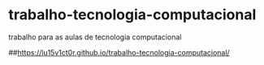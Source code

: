 # trabalho-tecnologia-computacional
trabalho para as aulas de tecnologia computacional

##https://lu15v1ct0r.github.io/trabalho-tecnologia-computacional/
